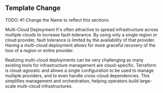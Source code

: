 ## Template Change
TODO: #1 Change the Name to reflect this sections

Multi-Cloud Deployment
It's often attractive to spread infrastructure across multiple clouds to increase fault-tolerance. By using only a single region or cloud provider, fault tolerance is limited by the availability of that provider. Having a multi-cloud deployment allows for more graceful recovery of the loss of a region or entire provider.

Realizing multi-cloud deployments can be very challenging as many existing tools for infrastructure management are cloud-specific. Terraform is cloud-agnostic and allows a single configuration to be used to manage multiple providers, and to even handle cross-cloud dependencies. This simplifies management and orchestration, helping operators build large-scale multi-cloud infrastructures.